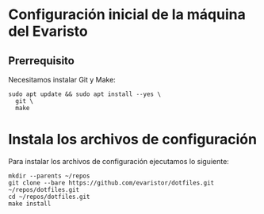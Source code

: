 # Configuración inicial de la máquina del Evaristo

## Prerrequisito

Necesitamos instalar Git y Make:

```
sudo apt update && sudo apt install --yes \
  git \
  make
```

# Instala los archivos de configuración

Para instalar los archivos de configuración ejecutamos lo siguiente:

```
mkdir --parents ~/repos
git clone --bare https://github.com/evaristor/dotfiles.git ~/repos/dotfiles.git
cd ~/repos/dotfiles.git
make install
```
